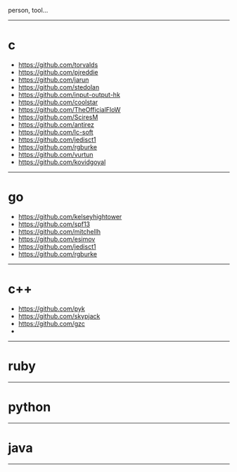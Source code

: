 person, tool...

---
# c
- https://github.com/torvalds
- https://github.com/pjreddie
- https://github.com/jarun
- https://github.com/stedolan
- https://github.com/input-output-hk
- https://github.com/coolstar
- https://github.com/TheOfficialFloW
- https://github.com/SciresM 
- https://github.com/antirez
- https://github.com/lc-soft
- https://github.com/jedisct1
- https://github.com/rgburke
- https://github.com/vurtun
- https://github.com/kovidgoyal
---
# go
- https://github.com/kelseyhightower
- https://github.com/spf13
- https://github.com/mitchellh
- https://github.com/esimov
- https://github.com/jedisct1 
- https://github.com/rgburke
---
# c++
- https://github.com/pyk
- https://github.com/skypjack
- https://github.com/gzc
- 
---
# ruby
---
# python
---
# java
---






















#

